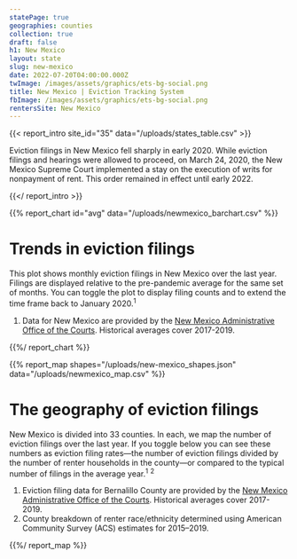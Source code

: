 ```yaml
---
statePage: true
geographies: counties
collection: true
draft: false
h1: New Mexico
layout: state
slug: new-mexico
date: 2022-07-20T04:00:00.000Z
twImage: /images/assets/graphics/ets-bg-social.png
title: New Mexico | Eviction Tracking System
fbImage: /images/assets/graphics/ets-bg-social.png
rentersSite: New Mexico
---
```


{{< report_intro site_id="35" data="/uploads/states_table.csv" >}}



Eviction filings in New Mexico fell sharply in early 2020. While eviction filings and hearings were allowed to proceed, on March 24, 2020, the New Mexico Supreme Court implemented a stay on the execution of writs for nonpayment of rent. This order remained in effect until early 2022.



{{</ report_intro >}}



{{% report_chart id="avg" data="/uploads/newmexico_barchart.csv" %}}



# Trends in eviction filings

This plot shows monthly eviction filings in New Mexico over the last year. Filings are displayed relative to the pre-pandemic average for the same set of months. You can toggle the plot to display filing counts and to extend the time frame back to January 2020.<sup>1</sup>

1. Data for New Mexico are provided by the [New Mexico Administrative Office of the Courts](https://www.nmcourts.gov/). Historical averages cover 2017-2019.



{{%/ report_chart %}}



{{% report_map shapes="/uploads/new-mexico_shapes.json" data="/uploads/newmexico_map.csv" %}}



# The geography of eviction filings

New Mexico is divided into 33 counties. In each, we map the number of eviction filings over the last year. If you toggle below you can see these numbers as eviction filing rates—the number of eviction filings divided by the number of renter households in the county—or compared to the typical number of filings in the average year.<sup>1</sup> <sup>2</sup>

1. Eviction filing data for Bernalillo County are provided by the [New Mexico Administrative Office of the Courts](https://www.nmcourts.gov/). Historical averages cover 2017-2019. 
2. County breakdown of renter race/ethnicity determined using American Community Survey (ACS) estimates for 2015–2019.



{{%/ report_map %}}